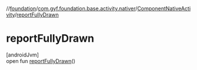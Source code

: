 //[foundation](../../../index.md)/[com.gyf.foundation.base.activity.nativer](../index.md)/[ComponentNativeActivity](index.md)/[reportFullyDrawn](report-fully-drawn.md)

# reportFullyDrawn

[androidJvm]\
open fun [reportFullyDrawn](report-fully-drawn.md)()